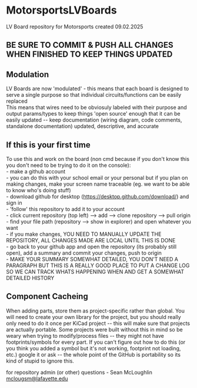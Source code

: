 # MotorsportsLVBoards

LV Board repository for Motorsports created 09.02.2025  

## BE SURE TO COMMIT & PUSH ALL CHANGES WHEN FINISHED TO KEEP THINGS UPDATED  

## Modulation
LV Boards are now 'modulated' - this means that each board is designed to serve a single purpose so that individual circuits/functions can be easily replaced  
    This means that wires need to be obviosuly labeled with their purpose and output params/types to keep things 'open source' enough that it can be easily updated -- keep documentation (wiring diagram, code comments, standalone documentation) updated, descriptive, and accurate  

## If this is your first time
To use this and work on the board (non cmd because if you don't know this you don't need to be trying to do it on the console):  
    - make a github account   
        - you can do this with your school email or your personal but if you plan on making changes, make your screen name traceable (eg. we want to be able to know who's doing stuff)  
    - download github for desktop (https://desktop.github.com/download/) and sign in  
    - 'follow' this repository to add it to your account  
    - click current repository (top left) --> add --> clone repository --> pull origin  
    - find your file path (repository --> show in explorer) and open whatever you want  
    - if you make changes, YOU NEED TO MANUALLY UPDATE THE REPOSITORY, ALL CHANGES MADE ARE LOCAL UNTIL THIS IS DONE  
        - go back to your github app and open the repository (its probably still open), add a summary and commit your changes, push to origin  
        - MAKE YOUR SUMMARY SOMEWHAT DETAILED, YOU DON'T NEED A PARAGRAPH BUT THIS IS A REALLY GOOD PLACE TO PUT A CHANGE LOG SO WE CAN TRACK WHATS HAPPENING WHEN AND GET A SOMEWHAT DETAILED HISTORY  

## Component Cacheing
When adding parts, store them as project-specific rather than global. You will need to create your own library for the project, but you should really only need to do it once per KiCad project -- this will make sure that projects are actually portable. Some projects were built without this in mind so be weary when trying to modify/process files -- they might not have footprints/symbols for every part. If you can't figure out how to do this (or you think you added a symbol but it's not working, footprint not loading, etc.) google it or ask -- the whole point of the GitHub is portability so its kind of stupid to ignore this.

  
for repository admin (or other) questions - Sean McLoughlin mclougsm@lafayette.edu
